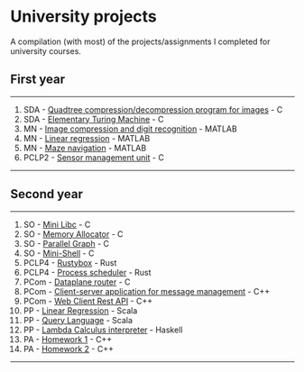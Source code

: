 # University projects

A compilation (with most) of the projects/assignments I completed for university courses.

## First year
___

1. SDA - [Quadtree compression/decompression program for images](https://github.com/alex2004-l/university-assignments/tree/master/SDA-quadtree-image-compression) - C
2. SDA - [Elementary Turing Machine](https://github.com/alex2004-l/university-assignments/tree/master/SDA-magic-tape) - C
3. MN - [Image compression and digit recognition](https://github.com/alex2004-l/university-assignments/tree/master/MN-project-2) - MATLAB
4. MN - [Linear regression](https://github.com/alex2004-l/university-assignments/tree/master/MN-linear-regression) - MATLAB
5. MN - [Maze navigation](https://github.com/alex2004-l/university-assignments/tree/master/MN-maze-navigation) - MATLAB
6. PCLP2 - [Sensor management unit](https://github.com/alex2004-l/university-assignments/tree/master/PCLP2-sensor-management-unit) - C

___

## Second year
___

1. SO - [Mini Libc](https://github.com/alex2004-l/university-assignments/tree/master/SO-mini-libc) - C
2. SO - [Memory Allocator](https://github.com/alex2004-l/university-assignments/tree/master/SO-memory-allocator) - C
3. SO - [Parallel Graph](https://github.com/alex2004-l/university-assignments/tree/master/SO-parallel-graph) - C
4. SO - [Mini-Shell](https://github.com/alex2004-l/university-assignments/tree/master/SO-mini-shell) - C
5. PCLP4 - [Rustybox]() - Rust
6. PCLP4 - [Process scheduler]() - Rust
7. PCom - [Dataplane router]() - C
8. PCom - [Client-server application for message management]() - C++
9. PCom - [Web Client Rest API]() - C++
10. PP - [Linear Regression]() - Scala
11. PP - [Query Language]() - Scala
12. PP - [Lambda Calculus interpreter]() - Haskell
13. PA - [Homework 1]() - C++
14. PA - [Homework 2]() - C++
___
